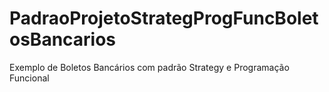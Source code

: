 # PadraoProjetoStrategProgFuncBoletosBancarios
 Exemplo de Boletos Bancários com padrão Strategy e Programação Funcional
